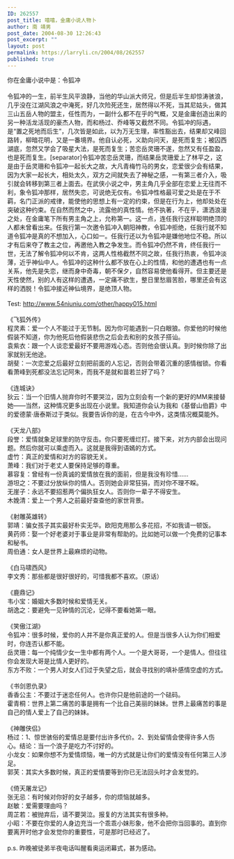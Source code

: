 ```yaml
---
ID: 262557
post_title: 嘻嘻，金庸小说人物卜
author: 南 靖男
post_date: 2004-08-30 12:26:43
post_excerpt: ""
layout: post
permalink: https://larryli.cn/2004/08/262557
published: true
---
```

你在金庸小说中是：令狐冲<br/><br/>令狐冲的一生，前半生风平浪静，当他的华山派大师兄，但是后半生却惊涛骇浪，几乎没在江湖风浪之中淹死，好几次险死还生，居然得以不死，当其尼姑头，做其三山五岳人物的盟主，任性而为，一副什么都不在乎的气概，又是金庸创造出来的另一种活龙活现的豪杰人物，而和杨过、乔峰等又截然不同。令狐冲的际遇，是“置之死地而后生”，几次皆是如此，以为万无生理，率性豁出去，结果却又峰回路转，柳暗花明，又是一番境界。他自认必死，义助向问天，是死而复生；被囚西湖底，忽然又学会了吸星大法，是死而复生；苦恋岳灵珊不遂，忽然又有任盈盈，也是死而复生。[separator]令狐冲苦恋岳灵珊，而结果岳灵珊爱上了林平之，这是由于岳灵珊和令狐冲一起长大之故，大凡青梅竹马的男女，恋爱很少会有结果，因为大家一起长大，相处太久，双方之间就失去了神秘之感，一有第三者介入，吸引就会转移到第三者上面去。在武侠小说之中，男主角几乎全部在恋爱上无往而不利，象令狐冲那样，居然失恋，可说绝无仅有。令狐冲性格最可爱之处是在于不羁，名门正派的戒律，能使他的思想上有一定的约束，但是在行为上，他却处处在突破这种约束。在自然而然之中，流露他的真性情。他不执著，不在乎，潇洒浪漫之处，在金庸笔下所有男主角之上，允称第一。这一点，连任我行这样聪明绝顶的人都未曾看出来。任我行第一次邀令狐冲入朝阳神教，令狐冲拒绝，任我行就不知道令狐冲是真的不想加入，心口如一。任我行还以为令狐冲是嫌他地位不稳。所以才有后来夺了教主之位，再邀他入教之争发生。而令狐冲仍然不肯，终任我行一世，无法了解令狐冲何以不肯，这两人性格截然不同之故，任我行热衷，令狐冲淡薄，近乎神仙中人。令狐冲的这种什么都不放在心上的性情，和他的遭遇也有一点关系，他先是失恋，继而身中奇毒，朝不保夕，自然容易使他看得开。但主要还是天性使然，别的人有这样的遭遇，一定痛不欲生，整日里愁眉苦脸，哪里还会有这样的洒脱！令狐冲接近神仙境界，是绝顶人物。<br/><br/>Test: http://www.54niuniu.com/other/happy015.html<br/><br/>《飞狐外传》 <br/>程灵素：爱一个人不能过于无节制。因为你可能遇到一只白眼狼。你爱他的时候他假装不知道，你为他死后他假装悲伤之后会去和别的女孩子搭讪。 <br/>袁紫衣：跟一个人谈恋爱最好不要用游戏心态。否则他会很认真。到时候你除了出家就别无他途。 <br/>胡斐：一次恋爱之后最好立刻把前面的人忘记，否则会带着沉重的感情枷锁。你看看萧峰到死都没法忘记阿朱，而我不是就和苗若兰好了吗？ <br/><br/>《连城诀》 <br/>狄云：当一个旧情人抛弃你时不要哭泣，因为立刻会有一个新的更好的MM来接替她——当然，这种情况更多出现在小说里。我知道你会认为我和《基督山伯爵》中的爱德蒙·唐泰斯过于类似。我要告诉你的是，在古今中外，这类情况概莫能外。 <br/><br/>《天龙八部》 <br/>段誉：爱情就象足球里的防守反击。你只要死缠烂打。接下来，对方内部会出现问题。然后你就可以乘虚而入。这就是我得到语嫣的方式。 <br/>虚竹：真正的爱情和对方的容貌无关。 <br/>萧峰：我们对于老丈人要保持足够的尊重。 <br/>慕容复：曾经有一份真诚的爱情放在我的面前，但是我没有珍惜…… <br/>游坦之：不要过分放纵你的情人。否则她会非常狂狷，而对你不理不睬。 <br/>无崖子：永远不要招惹两个偏执狂女人。否则你一辈子不得安生。 <br/>木娩清：爱上一个男人之前最好查查他的家世背景。 <br/><br/>《射雕英雄转》<br/>郭靖：骗女孩子其实最好朴实无华。欧阳克用那么多花招，不如我请一顿饭。 <br/>黄药师：娶一个好老婆对于事业是非常有帮助的。比如她可以做一个免费的记事本和秘书。 <br/>周伯通：女人是世界上最麻烦的动物。 <br/><br/>《白马啸西风》 <br/>李文秀：那些都是很好很好的，可惜我都不喜欢。（原话） <br/><br/>《鹿鼎记》 <br/>韦小宝：婚姻大多数时候和爱情无关。 <br/>胡逸之：要避免一见钟情的沉沦，记得不要看她第一眼。 <br/><br/>《笑傲江湖》 <br/>令狐冲：很多时候，爱你的人并不是你真正爱的人。但是当很多人认为你们相爱时，你连否认都不能。 <br/>岳灵珊：每一个纯情少女一生中都有两个人。一个是大哥哥，一个是情人。但往往你会发现大哥是比情人更好的。 <br/>东方不败：一个男人对女人们过于失望之后，就会寻找别的填补感情空虚的方式。 <br/><br/>《书剑恩仇录》<br/>香香公主：不要过于迷恋任何人。也许你只是他前途的一个砝码。 <br/>霍青桐：世界上第二痛苦的事是拥有一个比自己美丽的妹妹。世界上最痛苦的事是自己的情人爱上了自己的妹妹。 <br/><br/>《神雕侠侣》 <br/>杨过：1、惊世骇俗的爱情总是要付出许多代价。2、到处留情会使得许多人伤心。结论：当一个浪子是吃力不讨好的。 <br/>小龙女：如果你想不为爱情烦恼，唯一的方式就是让你们的爱情没有任何第三人涉足。 <br/>郭芙：其实大多数时候，真正的爱情要等到你已无法回头时才会发觉的。 <br/><br/>《倚天屠龙记》 <br/>张无忌：有时候对你好的女子越多，你的烦恼就越多。 <br/>赵敏：爱需要理由吗？ <br/>周芷若：被抛弃后，请不要哭泣。报复的方法其实有很多种。 <br/>小昭：不要在你爱的人身边充当一个乖乖小妹形象，他不会把你当回事的。直到你要离开时他才会发觉你的重要性，可是那时已经迟了。<br/><br/>p.s. 昨晚被徒弟半夜电话叫醒看奥运闭幕式，甚为感动。